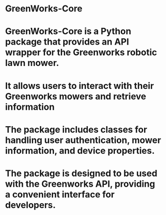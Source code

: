 # GreenWorks-Core

# GreenWorks-Core is a Python package that provides an API wrapper for the Greenworks robotic lawn mower.
# It allows users to interact with their Greenworks mowers and retrieve information
# The package includes classes for handling user authentication, mower information, and device properties.
# The package is designed to be used with the Greenworks API, providing a convenient interface for developers.